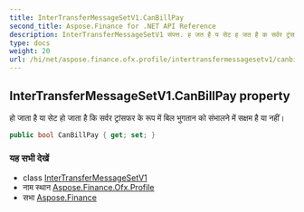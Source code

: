 ```yaml
---
title: InterTransferMessageSetV1.CanBillPay
second_title: Aspose.Finance for .NET API Reference
description: InterTransferMessageSetV1 संपत्त. ह जत है य सेट ह जत है क सर्वर ट्रंसफर के रूप में बल भुगतन क संभलने में सक्षम है य नहं
type: docs
weight: 20
url: /hi/net/aspose.finance.ofx.profile/intertransfermessagesetv1/canbillpay/
---
```

## InterTransferMessageSetV1.CanBillPay property

हो जाता है या सेट हो जाता है कि सर्वर ट्रांसफर के रूप में बिल भुगतान को संभालने में सक्षम है या नहीं।

```csharp
public bool CanBillPay { get; set; }
```

### यह सभी देखें

* class [InterTransferMessageSetV1](../)
* नाम स्थान [Aspose.Finance.Ofx.Profile](../../intertransfermessagesetv1/)
* सभा [Aspose.Finance](../../../)


